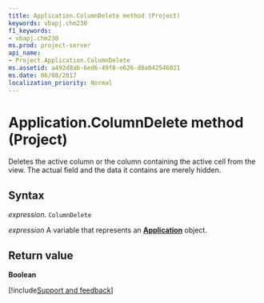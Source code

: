 ```yaml
---
title: Application.ColumnDelete method (Project)
keywords: vbapj.chm230
f1_keywords:
- vbapj.chm230
ms.prod: project-server
api_name:
- Project.Application.ColumnDelete
ms.assetid: a492d8ab-6ed6-49f8-e626-d0a042546021
ms.date: 06/08/2017
localization_priority: Normal
---
```



# Application.ColumnDelete method (Project)

Deletes the active column or the column containing the active cell from the view. The actual field and the data it contains are merely hidden.


## Syntax

_expression_. `ColumnDelete`

_expression_ A variable that represents an **[Application](Project.Application.md)** object.


## Return value

 **Boolean**

[!include[Support and feedback](~/includes/feedback-boilerplate.md)]